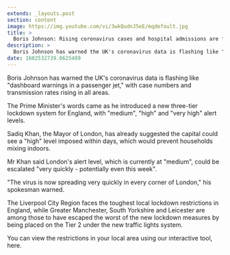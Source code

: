 ```yaml
--- 
extends: _layouts.post 
section: content 
image: https://img.youtube.com/vi/3wkQudnJ5eE/mqdefault.jpg 
title: > 
  Boris Johnson: Rising coronavirus cases and hospital admissions are flashing like 'dashboard warnings in a passenger jet' 
description: > 
  Boris Johnson has warned the UK's coronavirus data is flashing like "dashboard warnings in a passenger jet," with case numbers and transmission rates rising in all areas.The Prime Minister's words came as he introduced a new three-tier lockdown system for England, with "medium", "high" and "very high" alert levels.Sadiq Khan, the Mayor of London, has already suggested the capital could see a "high" level imposed within days, which would prevent households mixing indoors.Mr Khan said London's alert level, which is currently at "medium", could be escalated "very quickly - potentially even this week".You can view the restrictions in your local area using our interactive tool, here. 
date: 1602532739.0625489 
--- 
```

Boris Johnson has warned the UK's coronavirus data is flashing like "dashboard warnings in a passenger jet," with case numbers and transmission rates rising in all areas.

The Prime Minister's words came as he introduced a new three-tier lockdown system for England, with "medium", "high" and "very high" alert levels.

Sadiq Khan, the Mayor of London, has already suggested the capital could see a "high" level imposed within days, which would prevent households mixing indoors.

Mr Khan said London's alert level, which is currently at "medium", could be escalated "very quickly - potentially even this week".

"The virus is now spreading very quickly in every corner of London," his spokesman warned.

The Liverpool City Region faces the toughest local lockdown restrictions in England, while Greater Manchester, South Yorkshire and Leicester are among those to have escaped the worst of the new lockdown measures by being placed on the Tier 2 under the new traffic lights system.

You can view the restrictions in your local area using our interactive tool, here.